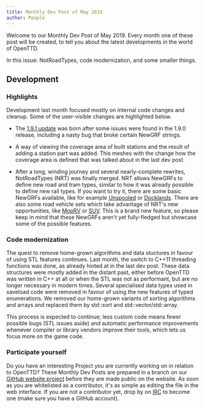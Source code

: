 ```yaml
---
title: Monthly Dev Post of May 2019
author: People
---
```


Welcome to our Monthly Dev Post of May 2019.
Every month one of these post will be created, to tell you about the latest developments in the world of OpenTTD.

In this issue: NotRoadTypes, code modernization, and some smaller things.

<!-- more -->

## Development

### Highlights

Development last month focused mostly on internal code changes and cleanup.
Some of the user-visible changes are highlighted below.

* The [1.9.1 update](https://www.openttd.org/news/2019/04/08/openttd-1-9-1.html) was born after some issues were found in the 1.9.0 release, including a nasty bug that broke certain NewGRF strings.

* A way of viewing the coverage area of built stations and the result of adding a station part was added.
This meshes with the change how the coverage area is defined that was talked about in the last dev post.

* After a long, winding journey and several nearly-complete rewrites, NotRoadTypes (NRT) was finally merged.
NRT allows NewGRFs to define new road and tram types, similar to how it was already possible to define new rail types.
If you want to try it, there are some basic NewGRFs available, like for example [Unspooled](https://www.tt-forums.net/viewtopic.php?f=26&t=75986) or [Docklands](https://www.tt-forums.net/viewtopic.php?f=67&t=75941).
There are also some road vehicle sets which take advantage of NRT's new opportunities, like [MopRV](https://www.tt-forums.net/viewtopic.php?p=1203552#p1203552) or [SUV](https://www.tt-forums.net/viewtopic.php?f=26&t=82984).
This is a brand new feature, so please keep in mind that these NewGRFs aren't yet fully-fledged but showcase some of the possible features.

### Code modernization

The quest to remove home-grown algorithms and data stuctures in favour of using STL features continues.
Last month, the switch to C++11 threading functions was done, as already hinted at in the last dev post.
These data structures were mostly added in the distant past, either before OpenTTD was written in C++ at all or when the STL was not as performant, but are no longer necessary in modern times.
Several specialised data types used in saveload code were removed in favour of using the new features of typed enumerations.
We removed our home-grown variants of sorting algorithms and arrays and replaced them by std::sort and std::vector/std::array.

This process is expected to continue; less custom code means fewer possible bugs (STL issues aside) and automatic performance improvements whenever compiler or library vendors improve their tools, which lets us focus more on the game code.

### Participate yourself

Do you have an interesting Project you are currently working on in relation to OpenTTD?
These Monthly Dev Posts are prepared in a branch on our [GitHub website project](https://github.com/OpenTTD/website/tree/monthly-dev-post/_posts/2019-06-01-monthly-dev-post.md) before they are made public on the website.
As soon as you are whitelisted as a contributor, it's as simple as editing the file in the web interface.
If you are not a contributor yet, drop by on [IRC](https://www.openttd.org/contact.html) to become one (make sure you have a GitHub account).
